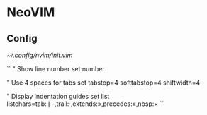 # NeoVIM

## Config

_~/.config/nvim/init.vim_

``
" Show line number
set number

" Use 4 spaces for tabs
set tabstop=4 softtabstop=4 shiftwidth=4

" Display indentation guides
set list listchars=tab:❘-,trail:·,extends:»,precedes:«,nbsp:×
``
